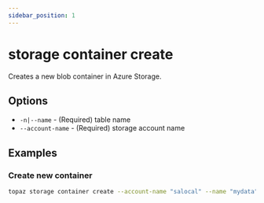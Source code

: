 ```yaml
---
sidebar_position: 1
---
```


# storage container create

Creates a new blob container in Azure Storage.

## Options
* `-n|--name` - (Required) table name
* `--account-name` - (Required) storage account name

## Examples

### Create new container
```bash
topaz storage container create --account-name "salocal" --name "mydata"
```